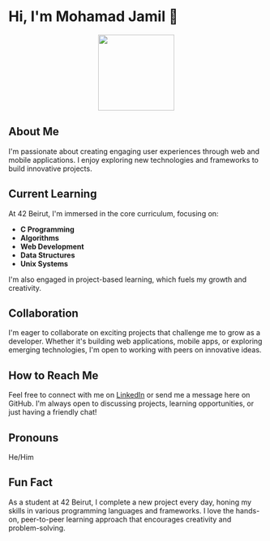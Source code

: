 # Hi, I'm Mohamad Jamil 👋

<div id="header" align="center">
  <img src="https://i.giphy.com/media/v1.Y2lkPTc5MGI3NjExN3hoNXJsc3E2bDl5a3kwOTBwbXlpMXdncTE4bWFvYjFwYjJ1Mmp5byZlcD12MV9pbnRlcm5hbF9naWZfYnlfaWQmY3Q9Zw/bGgsc5mWoryfgKBx1u/giphy.gif" width="150"/>
</div>

## About Me
I'm passionate about creating engaging user experiences through web and mobile applications. I enjoy exploring new technologies and frameworks to build innovative projects.

## Current Learning
At 42 Beirut, I'm immersed in the core curriculum, focusing on:
- **C Programming**
- **Algorithms**
- **Web Development**
- **Data Structures**
- **Unix Systems**

I'm also engaged in project-based learning, which fuels my growth and creativity.

## Collaboration
I'm eager to collaborate on exciting projects that challenge me to grow as a developer. Whether it's building web applications, mobile apps, or exploring emerging technologies, I'm open to working with peers on innovative ideas.

## How to Reach Me
Feel free to connect with me on [LinkedIn](https://www.linkedin.com/in/MohamadJamil) or send me a message here on GitHub. I'm always open to discussing projects, learning opportunities, or just having a friendly chat!

## Pronouns
He/Him

## Fun Fact
As a student at 42 Beirut, I complete a new project every day, honing my skills in various programming languages and frameworks. I love the hands-on, peer-to-peer learning approach that encourages creativity and problem-solving.
